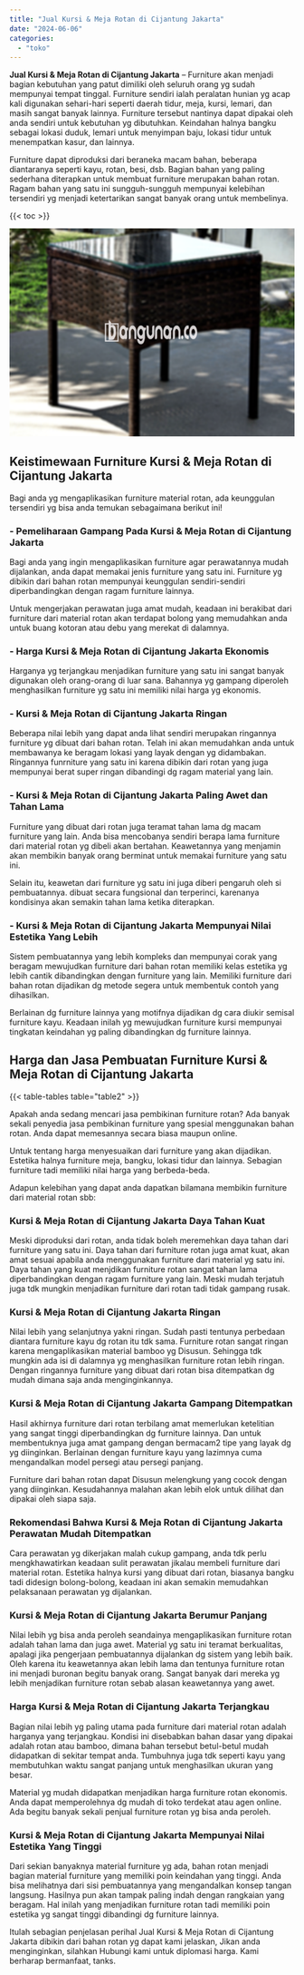 ```yaml
---
title: "Jual Kursi & Meja Rotan di Cijantung Jakarta"
date: "2024-06-06"
categories: 
  - "toko"
---
```


**Jual Kursi & Meja Rotan di Cijantung Jakarta** – Furniture akan menjadi bagian kebutuhan yang patut dimiliki oleh seluruh orang yg sudah mempunyai tempat tinggal. Furniture sendiri ialah peralatan hunian yg acap kali digunakan sehari-hari seperti daerah tidur, meja, kursi, lemari, dan masih sangat banyak lainnya. Furniture tersebut nantinya dapat dipakai oleh anda sendiri untuk kebutuhan yg dibutuhkan. Keindahan halnya bangku sebagai lokasi duduk, lemari untuk menyimpan baju, lokasi tidur untuk menempatkan kasur, dan lainnya.

Furniture dapat diproduksi dari beraneka macam bahan, beberapa diantaranya seperti kayu, rotan, besi, dsb. Bagian bahan yang paling sederhana diterapkan untuk membuat furniture merupakan bahan rotan. Ragam bahan yang satu ini sungguh-sungguh mempunyai kelebihan tersendiri yg menjadi ketertarikan sangat banyak orang untuk membelinya.

{{< toc >}}

![Jual Kursi & Meja Rotan di Cijantung Jakarta](/images/kursi-meja-rotan-murah04.png)

## Keistimewaan Furniture Kursi & Meja Rotan di Cijantung Jakarta

Bagi anda yg mengaplikasikan furniture material rotan, ada keunggulan tersendiri yg bisa anda temukan sebagaimana berikut ini!

### \- Pemeliharaan Gampang Pada Kursi & Meja Rotan di Cijantung Jakarta

Bagi anda yang ingin mengaplikasikan furniture agar perawatannya mudah dijalankan, anda dapat memakai jenis furniture yang satu ini. Furniture yg dibikin dari bahan rotan mempunyai keunggulan sendiri-sendiri diperbandingkan dengan ragam furniture lainnya.

Untuk mengerjakan perawatan juga amat mudah, keadaan ini berakibat dari furniture dari material rotan akan terdapat bolong yang memudahkan anda untuk buang kotoran atau debu yang merekat di dalamnya.

### \- Harga Kursi & Meja Rotan di Cijantung Jakarta Ekonomis

Harganya yg terjangkau menjadikan furniture yang satu ini sangat banyak digunakan oleh orang-orang di luar sana. Bahannya yg gampang diperoleh menghasilkan furniture yg satu ini memiliki nilai harga yg ekonomis.

### \- Kursi & Meja Rotan di Cijantung Jakarta Ringan

Beberapa nilai lebih yang dapat anda lihat sendiri merupakan ringannya furniture yg dibuat dari bahan rotan. Telah ini akan memudahkan anda untuk membawanya ke beragam lokasi yang layak dengan yg didambakan. Ringannya funrniture yang satu ini karena dibikin dari rotan yang juga mempunyai berat super ringan dibandingi dg ragam material yang lain.

### \- Kursi & Meja Rotan di Cijantung Jakarta Paling Awet dan Tahan Lama

Furniture yang dibuat dari rotan juga teramat tahan lama dg macam furniture yang lain. Anda bisa mencobanya sendiri berapa lama furniture dari material rotan yg dibeli akan bertahan. Keawetannya yang menjamin akan membikin banyak orang berminat untuk memakai furniture yang satu ini.

Selain itu, keawetan dari furniture yg satu ini juga diberi pengaruh oleh si pembuatannya. dibuat secara fungsional dan terperinci, karenanya kondisinya akan semakin tahan lama ketika diterapkan.

### \- Kursi & Meja Rotan di Cijantung Jakarta Mempunyai Nilai Estetika Yang Lebih

Sistem pembuatannya yang lebih kompleks dan mempunyai corak yang beragam mewujudkan furniture dari bahan rotan memiliki kelas estetika yg lebih cantik dibandingkan dengan furniture yang lain. Memiliki furniture dari bahan rotan dijadikan dg metode segera untuk membentuk contoh yang dihasilkan.

Berlainan dg furniture lainnya yang motifnya dijadikan dg cara diukir semisal furniture kayu. Keadaan inilah yg mewujudkan furniture kursi mempunyai tingkatan keindahan yg paling dibandingkan dg furniture lainnya.

## Harga dan Jasa Pembuatan Furniture Kursi & Meja Rotan di Cijantung Jakarta

{{< table-tables table="table2" >}}

Apakah anda sedang mencari jasa pembikinan furniture rotan? Ada banyak sekali penyedia jasa pembikinan furniture yang spesial menggunakan bahan rotan. Anda dapat memesannya secara biasa maupun online.

Untuk tentang harga menyesuaikan dari furniture yang akan dijadikan. Estetika halnya furniture meja, bangku, lokasi tidur dan lainnya. Sebagian furniture tadi memiliki nilai harga yang berbeda-beda.

Adapun kelebihan yang dapat anda dapatkan bilamana membikin furniture dari material rotan sbb:

### Kursi & Meja Rotan di Cijantung Jakarta Daya Tahan Kuat

Meski diproduksi dari rotan, anda tidak boleh meremehkan daya tahan dari furniture yang satu ini. Daya tahan dari furniture rotan juga amat kuat, akan amat sesuai apabila anda menggunakan furniture dari material yg satu ini. Daya tahan yang kuat menjdikan furniture rotan sangat tahan lama diperbandingkan dengan ragam furniture yang lain. Meski mudah terjatuh juga tdk mungkin menjadikan furniture dari rotan tadi tidak gampang rusak.

### Kursi & Meja Rotan di Cijantung Jakarta Ringan

Nilai lebih yang selanjutnya yakni ringan. Sudah pasti tentunya perbedaan diantara furniture kayu dg rotan itu tdk sama. Furniture rotan sangat ringan karena mengaplikasikan material bamboo yg Disusun. Sehingga tdk mungkin ada isi di dalamnya yg menghasilkan furniture rotan lebih ringan. Dengan ringannya furniture yang dibuat dari rotan bisa ditempatkan dg mudah dimana saja anda menginginkannya.

### Kursi & Meja Rotan di Cijantung Jakarta Gampang Ditempatkan

Hasil akhirnya furniture dari rotan terbilang amat memerlukan ketelitian yang sangat tinggi diperbandingkan dg furniture lainnya. Dan untuk membentuknya juga amat gampang dengan bermacam2 tipe yang layak dg yg diinginkan. Berlainan dengan furniture kayu yang lazimnya cuma mengandalkan model persegi atau persegi panjang.

Furniture dari bahan rotan dapat Disusun melengkung yang cocok dengan yang diinginkan. Kesudahannya malahan akan lebih elok untuk dilihat dan dipakai oleh siapa saja.

### Rekomendasi Bahwa Kursi & Meja Rotan di Cijantung Jakarta Perawatan Mudah Ditempatkan

Cara perawatan yg dikerjakan malah cukup gampang, anda tdk perlu mengkhawatirkan keadaan sulit perawatan jikalau membeli furniture dari material rotan. Estetika halnya kursi yang dibuat dari rotan, biasanya bangku tadi didesign bolong-bolong, keadaan ini akan semakin memudahkan pelaksanaan perawatan yg dijalankan.

### Kursi & Meja Rotan di Cijantung Jakarta Berumur Panjang

Nilai lebih yg bisa anda peroleh seandainya mengaplikasikan furniture rotan adalah tahan lama dan juga awet. Material yg satu ini teramat berkualitas, apalagi jika pengerjaan pembuatannya dijalankan dg sistem yang lebih baik. Oleh karena itu keawetannya akan lebih lama dan tentunya furniture rotan ini menjadi buronan begitu banyak orang. Sangat banyak dari mereka yg lebih menjadikan furniture rotan sebab alasan keawetannya yang awet.

### Harga Kursi & Meja Rotan di Cijantung Jakarta Terjangkau

Bagian nilai lebih yg paling utama pada furniture dari material rotan adalah harganya yang terjangkau. Kondisi ini disebabkan bahan dasar yang dipakai adalah rotan atau bamboo, dimana bahan tersebut betul-betul mudah didapatkan di sekitar tempat anda. Tumbuhnya juga tdk seperti kayu yang membutuhkan waktu sangat panjang untuk menghasilkan ukuran yang besar.

Material yg mudah didapatkan menjadikan harga furniture rotan ekonomis. Anda dapat memperolehnya dg mudah di toko terdekat atau agen online. Ada begitu banyak sekali penjual furniture rotan yg bisa anda peroleh.

### Kursi & Meja Rotan di Cijantung Jakarta Mempunyai Nilai Estetika Yang Tinggi

Dari sekian banyaknya material furniture yg ada, bahan rotan menjadi bagian material furniture yang memiliki poin keindahan yang tinggi. Anda bisa melihatnya dari sisi pembuatannya yang mengandalkan konsep tangan langsung. Hasilnya pun akan tampak paling indah dengan rangkaian yang beragam. Hal inilah yang menjadikan furniture rotan tadi memiliki poin estetika yg sangat tinggi dibandingi dg furniture lainnya.

Itulah sebagian penjelasan perihal Jual Kursi & Meja Rotan di Cijantung Jakarta dibikin dari bahan rotan yg dapat kami jelaskan, Jikan anda menginginkan, silahkan Hubungi kami untuk diplomasi harga. Kami berharap bermanfaat, tanks.
